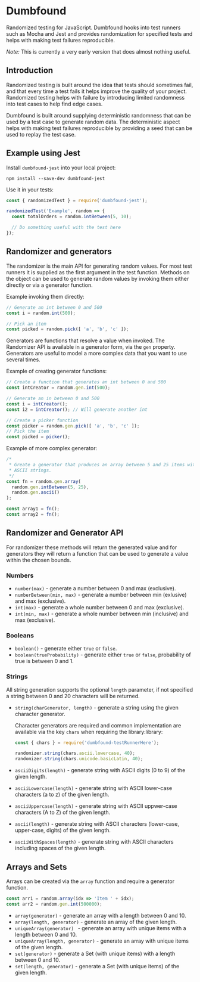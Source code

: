 # Dumbfound

Randomized testing for JavaScript. Dumbfound hooks into test runners such as
Mocha and Jest and provides randomization for specified tests and helps with
making test failures reproducible.

*Note:* This is currently a very early version that does almost nothing useful.

## Introduction

Randomized testing is built around the idea that tests should sometimes fail,
and that every time a test fails it helps improve the quality of your project.
Randomized testing helps with failure by introducing limited randomness into
test cases to help find edge cases.

Dumbfound is built around supplying deterministic randomness that can be used
by a test case to generate random data. The deterministic aspect helps with
making test failures reproducible by providing a seed that can be used to
replay the test case.

## Example using Jest

Install `dumbfound-jest` into your local project:

```
npm install --save-dev dumbfound-jest
```

Use it in your tests:

```javascript
const { randomizedTest } = require('dumbfound-jest');

randomizedTest('Example', random => {
  const totalOrders = random.intBetween(5, 10);

  // Do something useful with the test here
});
```

## Randomizer and generators

The randomizer is the main API for generating random values. For most test
runners it is supplied as the first argument in the test function. Methods on
the object can be used to generate random values by invoking them either
directly or via a generator function.

Example invoking them directly:

```javascript
// Generate an int between 0 and 500
const i = random.int(500);

// Pick an item
const picked = random.pick([ 'a', 'b', 'c' ]);
```

Generators are functions that resolve a value when invoked. The Randomizer API
is available in a generator form, via the `gen` property. Generators
are useful to model a more complex data that you want to use several times.

Example of creating generator functions:

```javascript
// Create a function that generates an int between 0 and 500
const intCreator = random.gen.int(500);

// Generate an in between 0 and 500
const i = intCreator();
const i2 = intCreator(); // Will generate another int

// Create a picker function
const picker = random.gen.pick([ 'a', 'b', 'c' ]);
// Pick the item
const picked = picker();
```

Example of more complex generator:

```javascript
/*
 * Greate a generator that produces an array between 5 and 25 items with
 * ASCII strings.
 */
const fn = random.gen.array(
  random.gen.intBetween(5, 25),
  random.gen.ascii()
);

const array1 = fn();
const array2 = fn();
```

## Randomizer and Generator API

For randomizer these methods will return the generated value and for generators
they will return a function that can be used to generate a value within the
chosen bounds.

### Numbers

* `number(max)` - generate a number between 0 and max (exclusive).
* `numberBetween(min, max)` - generate a number between min (exlusive) and max (exclusive).
* `int(max)` - generate a whole number between 0 and max (exclusive).
* `int(min, max)` - generate a whole number between min (inclusive) and max (exclusive).

### Booleans

* `boolean()` - generate either `true` or `false`.
* `boolean(trueProbability)` - generate either `true` or `false`, probability of true is between 0 and 1.

### Strings

All string generation supports the optional `length` parameter, if not specified
a string between 0 and 20 characters will be returned.

*
  `string(charGenerator, length)` - generate a string using the given character generator.

  Character generators are required and common implementation are available via
  the key `chars` when requiring the library:library:

  ```javascript
  const { chars } = require('dumbfound-testRunnerHere');

  randomizer.string(chars.ascii.lowercase, 40);
  randomizer.string(chars.unicode.basicLatin, 40);
  ```

* `asciiDigits(length)` - generate string with ASCII digits (0 to 9) of the given length.
* `asciiLowercase(length)` - generate string with ASCII lower-case characters (a to z) of the given length.
* `asciiUppercase(length)` - generate string with ASCII uppwer-case characters (A to Z) of the given length.
* `ascii(length)` - generate string with ASCII characters (lower-case, upper-case, digits) of the given length.
* `asciiWithSpaces(length)` - generate string with ASCII characters including spaces of the given length.

## Arrays and Sets

Arrays can be created via the `array` function and require a generator function.

```javascript
const arr1 = random.array(idx => 'Item ' + idx);
const arr2 = random.gen.int(500000);
```

* `array(generator)` - generate an array with a length between 0 and 10.
* `array(length, generator)` - generate an array of the given length.
* `uniqueArray(generator) ` - generate an array with unique items with a length between 0 and 10.
* `uniqueArray(length, generator)` - generate an array with unique items of the given length.
* `set(generator)` - generate a Set (with unique items) with a length between 0 and 10.
* `set(length, generator)` - generate a Set (with unique items) of the given length.


